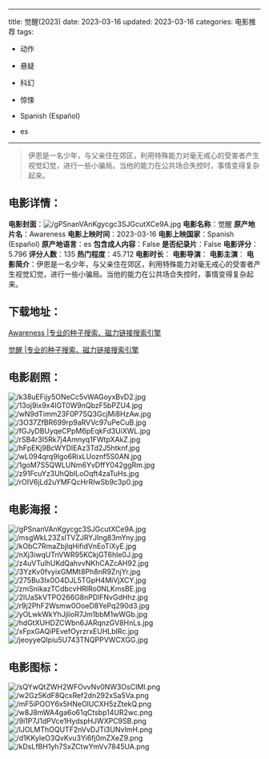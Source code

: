 
---
title: 觉醒(2023)
date: 2023-03-16
updated: 2023-03-16
categories: 电影推荐
tags:
- 动作
- 悬疑
- 科幻
- 惊悚

- Spanish (Español)
- es
---


> 伊恩是一名少年，与父亲住在郊区，利用特殊能力对毫无戒心的受害者产生视觉幻觉，进行一些小骗局。当他的能力在公共场合失控时，事情变得复杂起来。

## **电影详情**：

**电影封面**：<img src="https://image.tmdb.org/t/p/w200/gPSnanVAnKgycgc3SJGcutXCe9A.jpg" alt="/gPSnanVAnKgycgc3SJGcutXCe9A.jpg" title="/gPSnanVAnKgycgc3SJGcutXCe9A.jpg">
**电影名称**：觉醒
**原产地片名**：Awareness
**电影上映时间**：2023-03-16
**电影上映国家**：Spanish (Español)
**原产地语言**：es
**包含成人内容**：False
**是否纪录片**：False
**电影评分**：5.796
**评分人数**：135
**热门程度**：45.712
**电影时长**：
**电影导演**：
**电影主演**：
**电影简介**：伊恩是一名少年，与父亲住在郊区，利用特殊能力对毫无戒心的受害者产生视觉幻觉，进行一些小骗局。当他的能力在公共场合失控时，事情变得复杂起来。

## **下载地址**：
[Awareness |专业的种子搜索、磁力链接搜索引擎](https://movie.amd794.com:2083/?search=Awareness&ordering=&mode=match_phrase&page_size=10&page=1)

[觉醒 |专业的种子搜索、磁力链接搜索引擎](https://movie.amd794.com:2083/?search=%E8%A7%89%E9%86%92&ordering=&mode=match_phrase&page_size=10&page=1)
 

## **电影剧照**：
<img src="https://image.tmdb.org/t/p/original/k38uEFijy5ONeCc5vWAGoyxBvD2.jpg" alt="/k38uEFijy5ONeCc5vWAGoyxBvD2.jpg" title="/k38uEFijy5ONeCc5vWAGoyxBvD2.jpg"><img src="https://image.tmdb.org/t/p/original/13oj9ix9x4IGT0W9nQbzF5bPZU4.jpg" alt="/13oj9ix9x4IGT0W9nQbzF5bPZU4.jpg" title="/13oj9ix9x4IGT0W9nQbzF5bPZU4.jpg"><img src="https://image.tmdb.org/t/p/original/wN9dTimm23F0P7SQ3GcjMi8HzAw.jpg" alt="/wN9dTimm23F0P7SQ3GcjMi8HzAw.jpg" title="/wN9dTimm23F0P7SQ3GcjMi8HzAw.jpg"><img src="https://image.tmdb.org/t/p/original/3O37ZfBR699rp9aRVVc97uPeCuB.jpg" alt="/3O37ZfBR699rp9aRVVc97uPeCuB.jpg" title="/3O37ZfBR699rp9aRVVc97uPeCuB.jpg"><img src="https://image.tmdb.org/t/p/original/fGJyDBUyqeCPpM6pEqkFd3UiXWL.jpg" alt="/fGJyDBUyqeCPpM6pEqkFd3UiXWL.jpg" title="/fGJyDBUyqeCPpM6pEqkFd3UiXWL.jpg"><img src="https://image.tmdb.org/t/p/original/rSB4r3I5Rk7j4Amnyq1FWtpXAkZ.jpg" alt="/rSB4r3I5Rk7j4Amnyq1FWtpXAkZ.jpg" title="/rSB4r3I5Rk7j4Amnyq1FWtpXAkZ.jpg"><img src="https://image.tmdb.org/t/p/original/hFpEKj9BcWYDlEAz3Td2J5htknf.jpg" alt="/hFpEKj9BcWYDlEAz3Td2J5htknf.jpg" title="/hFpEKj9BcWYDlEAz3Td2J5htknf.jpg"><img src="https://image.tmdb.org/t/p/original/wL094qrq9Igo6RixLUoznf5S0AN.jpg" alt="/wL094qrq9Igo6RixLUoznf5S0AN.jpg" title="/wL094qrq9Igo6RixLUoznf5S0AN.jpg"><img src="https://image.tmdb.org/t/p/original/1goM7S5QWLUNm6YvDffY042ggRm.jpg" alt="/1goM7S5QWLUNm6YvDffY042ggRm.jpg" title="/1goM7S5QWLUNm6YvDffY042ggRm.jpg"><img src="https://image.tmdb.org/t/p/original/z91FcuYz3UhQbILoOqft4zaTuHs.jpg" alt="/z91FcuYz3UhQbILoOqft4zaTuHs.jpg" title="/z91FcuYz3UhQbILoOqft4zaTuHs.jpg"><img src="https://image.tmdb.org/t/p/original/rOIV6jLd2uYMFQcHrRIwSb9c3p0.jpg" alt="/rOIV6jLd2uYMFQcHrRIwSb9c3p0.jpg" title="/rOIV6jLd2uYMFQcHrRIwSb9c3p0.jpg">

## **电影海报**：
<img src="https://image.tmdb.org/t/p/original/gPSnanVAnKgycgc3SJGcutXCe9A.jpg" alt="/gPSnanVAnKgycgc3SJGcutXCe9A.jpg" title="/gPSnanVAnKgycgc3SJGcutXCe9A.jpg"><img src="https://image.tmdb.org/t/p/original/msgWkL23ZslTVZJRYJIng83mYny.jpg" alt="/msgWkL23ZslTVZJRYJIng83mYny.jpg" title="/msgWkL23ZslTVZJRYJIng83mYny.jpg"><img src="https://image.tmdb.org/t/p/original/kObC7RmaZbjlqHifidVnEoTiXyE.jpg" alt="/kObC7RmaZbjlqHifidVnEoTiXyE.jpg" title="/kObC7RmaZbjlqHifidVnEoTiXyE.jpg"><img src="https://image.tmdb.org/t/p/original/nXj3iwqUTnVWR95KCkjGT6hle0J.jpg" alt="/nXj3iwqUTnVWR95KCkjGT6hle0J.jpg" title="/nXj3iwqUTnVWR95KCkjGT6hle0J.jpg"><img src="https://image.tmdb.org/t/p/original/z4uVTulhUKdQahvvNKhCAZcAH92.jpg" alt="/z4uVTulhUKdQahvvNKhCAZcAH92.jpg" title="/z4uVTulhUKdQahvvNKhCAZcAH92.jpg"><img src="https://image.tmdb.org/t/p/original/3YzKv0fvyixGMMt8Ph8nR9ZnjYr.jpg" alt="/3YzKv0fvyixGMMt8Ph8nR9ZnjYr.jpg" title="/3YzKv0fvyixGMMt8Ph8nR9ZnjYr.jpg"><img src="https://image.tmdb.org/t/p/original/275Bu3Ix0O4DJL5TGpH4MiVjXCY.jpg" alt="/275Bu3Ix0O4DJL5TGpH4MiVjXCY.jpg" title="/275Bu3Ix0O4DJL5TGpH4MiVjXCY.jpg"><img src="https://image.tmdb.org/t/p/original/zmSnikazTCdbcvHRIRo0NLKmsBE.jpg" alt="/zmSnikazTCdbcvHRIRo0NLKmsBE.jpg" title="/zmSnikazTCdbcvHRIRo0NLKmsBE.jpg"><img src="https://image.tmdb.org/t/p/original/2lUaSkVTPO266G8nPDlFNvGdHhz.jpg" alt="/2lUaSkVTPO266G8nPDlFNvGdHhz.jpg" title="/2lUaSkVTPO266G8nPDlFNvGdHhz.jpg"><img src="https://image.tmdb.org/t/p/original/r9j2PhF2Wsmw0OoeD8YePq290d3.jpg" alt="/r9j2PhF2Wsmw0OoeD8YePq290d3.jpg" title="/r9j2PhF2Wsmw0OoeD8YePq290d3.jpg"><img src="https://image.tmdb.org/t/p/original/yOLwkWkYhJjlioR7Jm1bbM1wWGb.jpg" alt="/yOLwkWkYhJjlioR7Jm1bbM1wWGb.jpg" title="/yOLwkWkYhJjlioR7Jm1bbM1wWGb.jpg"><img src="https://image.tmdb.org/t/p/original/hdGtXUHDZCWbn6JARqnzGV8HnLs.jpg" alt="/hdGtXUHDZCWbn6JARqnzGV8HnLs.jpg" title="/hdGtXUHDZCWbn6JARqnzGV8HnLs.jpg"><img src="https://image.tmdb.org/t/p/original/xFpxGAQiPEvefOyrzrxEUHLbIRc.jpg" alt="/xFpxGAQiPEvefOyrzrxEUHLbIRc.jpg" title="/xFpxGAQiPEvefOyrzrxEUHLbIRc.jpg"><img src="https://image.tmdb.org/t/p/original/jeoyyeQIpiu5U743TNQPPVWCXGG.jpg" alt="/jeoyyeQIpiu5U743TNQPPVWCXGG.jpg" title="/jeoyyeQIpiu5U743TNQPPVWCXGG.jpg">

## **电影图标**：
<img src="https://image.tmdb.org/t/p/original/sQYwQtZWH2WFOvvNv0NW3OsCIMI.png" alt="/sQYwQtZWH2WFOvvNv0NW3OsCIMI.png" title="/sQYwQtZWH2WFOvvNv0NW3OsCIMI.png"><img src="https://image.tmdb.org/t/p/original/w2Gz5KdF8QcxRef2dn292xSa5Va.png" alt="/w2Gz5KdF8QcxRef2dn292xSa5Va.png" title="/w2Gz5KdF8QcxRef2dn292xSa5Va.png"><img src="https://image.tmdb.org/t/p/original/mF5iPOOY6x5HNeOlUCXH5zZtekQ.png" alt="/mF5iPOOY6x5HNeOlUCXH5zZtekQ.png" title="/mF5iPOOY6x5HNeOlUCXH5zZtekQ.png"><img src="https://image.tmdb.org/t/p/original/w8J8mWA4ga6o61qCtsbp14UR2wc.png" alt="/w8J8mWA4ga6o61qCtsbp14UR2wc.png" title="/w8J8mWA4ga6o61qCtsbp14UR2wc.png"><img src="https://image.tmdb.org/t/p/original/9i1P7J1dPVce1HydspHJWXPC9SB.png" alt="/9i1P7J1dPVce1HydspHJWXPC9SB.png" title="/9i1P7J1dPVce1HydspHJWXPC9SB.png"><img src="https://image.tmdb.org/t/p/original/lJOLMThOQUTF2nVvDJTi3UNvImH.png" alt="/lJOLMThOQUTF2nVvDJTi3UNvImH.png" title="/lJOLMThOQUTF2nVvDJTi3UNvImH.png"><img src="https://image.tmdb.org/t/p/original/d1KKyleO3QvKvu3Yi6fj0mZXeZ9.png" alt="/d1KKyleO3QvKvu3Yi6fj0mZXeZ9.png" title="/d1KKyleO3QvKvu3Yi6fj0mZXeZ9.png"><img src="https://image.tmdb.org/t/p/original/kDsLfBH1yh7SxZCtwYmVv7845UA.png" alt="/kDsLfBH1yh7SxZCtwYmVv7845UA.png" title="/kDsLfBH1yh7SxZCtwYmVv7845UA.png">

